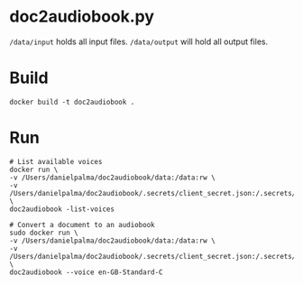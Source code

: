 # doc2audiobook.py


`/data/input` holds all input files.
`/data/output` will hold all output files.


# Build
```
docker build -t doc2audiobook .
```

# Run
```
# List available voices
docker run \
-v /Users/danielpalma/doc2audiobook/data:/data:rw \
-v /Users/danielpalma/doc2audiobook/.secrets/client_secret.json:/.secrets/client_secret.json:ro \
doc2audiobook -list-voices

# Convert a document to an audiobook
sudo docker run \
-v /Users/danielpalma/doc2audiobook/data:/data:rw \
-v /Users/danielpalma/doc2audiobook/.secrets/client_secret.json:/.secrets/client_secret.json:ro \
doc2audiobook --voice en-GB-Standard-C
```